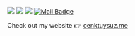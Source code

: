 [![](https://img.shields.io/badge/twitter-%231DA1F2.svg?&style=for-the-badge&logo=twitter&logoColor=white)](https://twitter.com/cenk_tuysuz)
[![](https://img.shields.io/badge/Google%20Scholar-%2312100E.svg?&style=for-the-badge&logo=google-scholar&logoColor=white)](https://scholar.google.com.tr/citations?user=NSEK9ssAAAAJ&hl=en)
[![](https://img.shields.io/badge/linkedin-%230077B5.svg?&style=for-the-badge&logo=linkedin&logoColor=white)](https://www.linkedin.com/in/cenk-tuysuz/)
[![Mail Badge](https://img.shields.io/badge/Contact%20Me-c14438?style=for-the-badge&logo=gmail&logoColor=white&link=mailto:cenktuysuz@gmail.com)](mailto:cenktuysuz@gmail.com)

Check out my website 👉 [cenktuysuz.me](cenktuysuz.me)

